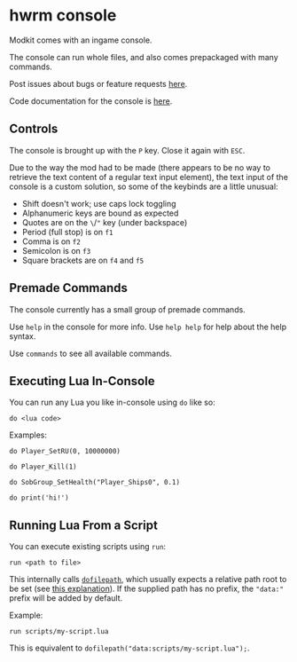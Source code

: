 # hwrm console

Modkit comes with an ingame console.

The console can run whole files, and also comes prepackaged with many commands.

Post issues about bugs or feature requests [here](https://github.com/Novaras/modkit/issues).

Code documentation for the console is [here](https://github.com/Novaras/modkit/tree/console-update/modkit-tools/docs/Console.md).

## Controls

The console is brought up with the `P` key. Close it again with `ESC`.

Due to the way the mod had to be made (there appears to be no way to retrieve the text content of a regular text input element), the text input of the console is a custom solution, so some of the keybinds are a little unusual:

- Shift doesn't work; use caps lock toggling
- Alphanumeric keys are bound as expected
- Quotes are on the `\`/`"` key (under backspace)
- Period (full stop) is on `f1`
- Comma is on `f2`
- Semicolon is on `f3`
- Square brackets are on `f4` and `f5`

## Premade Commands

The console currently has a small group of premade commands.

Use `help` in the console for more info. Use `help help` for help about the help syntax.

Use `commands` to see all available commands.

## Executing Lua In-Console

You can run any Lua you like in-console using `do` like so:

```
do <lua code>
```

Examples:
```
do Player_SetRU(0, 10000000)

do Player_Kill(1)

do SobGroup_SetHealth("Player_Ships0", 0.1)

do print('hi!')
```

## Running Lua From a Script

You can execute existing scripts using `run`:

```
run <path to file>
```

This internally calls [`dofilepath`](https://github.com/HWRM/KarosGraveyard/wiki/Function;-dofilepath), which usually expects a relative path root to be set (see [this explanation](https://github.com/HWRM/KarosGraveyard/wiki/Tutorial;-Relative-File-Paths)). If the supplied path has no prefix, the `"data:"` prefix will be added by default.

Example:

```
run scripts/my-script.lua
```

This is equivalent to `dofilepath("data:scripts/my-script.lua");`.
